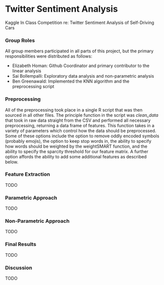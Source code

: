 # Twitter Sentiment Analysis
Kaggle In Class Competition re: Twitter Sentiment Analysis of Self-Driving Cars



### Group Roles

All group members participated in all parts of this project, but the primary responsibilities were distributed as follows:

* Elizabeth Homan: Github Coordinator and primary contributor to the linear analysis
* Sai Bollempalli: Exploratory data analysis and non-parametric analysis
* Ben Greenawald: Implemented the KNN algorithm and the preprocessing script



### Preprocessing

All of the preprocessing took place in a single R script that was then sourced in all other files. The principle function in the script was *clean_data* that took in raw data straight from the CSV and performed all necessary preprocessing, returning a data frame of features. This function takes in a variety of parameters which control how the data should be preprocessed. Some of these options include the option to remove oddly encoded symbols (probably emojis), the option to keep stop words in, the ability to specify how words should be weighted by the weightSMART function, and the ability to specify the sparcity threshold for our feature matrix. A further option affords the ability to add some additional features as described below. 



### Feature Extraction

TODO



### Parametric Approach

TODO



### Non-Parametric Approach

TODO



### Final Results

TODO



### Discussion

TODO